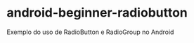 android-beginner-radiobutton
============================

Exemplo do uso de RadioButton e RadioGroup no Android
